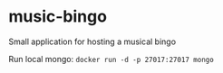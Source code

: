 # music-bingo
Small application for hosting a musical bingo

Run local mongo:
`docker run -d -p 27017:27017 mongo`

